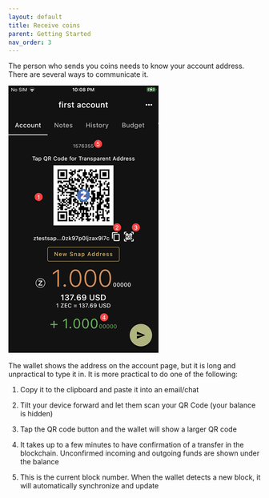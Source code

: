 ```yaml
---
layout: default
title: Receive coins
parent: Getting Started
nav_order: 3
---
```


The person who sends you coins needs to know your account address.
There are several ways to communicate it.

![Receive](img/IMG_0042.PNG)

The wallet shows the address on the account page, but it is long and unpractical to type it in.
It is more practical to do one of the following:

1. Copy it to the clipboard and paste it into an email/chat
2. Tilt your device forward and let them scan your QR Code (your balance is hidden)
3. Tap the QR code button and the wallet will show a larger QR code


4. It takes up to a few minutes to have confirmation of a transfer in the blockchain.
Unconfirmed incoming and outgoing funds are shown under the balance
5. This is the current block number. When the wallet detects a new block, it will 
automatically synchronize and update
